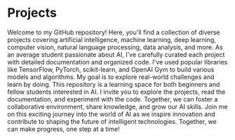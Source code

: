 # Projects
Welcome to my GitHub repository! Here, you'll find a collection of diverse projects covering artificial intelligence, machine learning, deep learning, computer vision, natural language processing, data analysis, and more. As an average student passionate about AI, I've carefully curated each project with detailed documentation and organized code.
I've used popular libraries like TensorFlow, PyTorch, scikit-learn, and OpenAI Gym to build various models and algorithms. My goal is to explore real-world challenges and learn by doing.
This repository is a learning space for both beginners and fellow students interested in AI. I invite you to explore the projects, read the documentation, and experiment with the code. Together, we can foster a collaborative environment, share knowledge, and grow our AI skills.
Join me on this exciting journey into the world of AI as we inspire innovation and contribute to shaping the future of intelligent technologies. Together, we can make progress, one step at a time!
